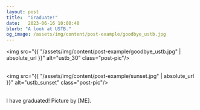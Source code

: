 ```yaml
---
layout: post
title:  "Graduate!"
date:   2023-06-16 10:00:40
blurb: "A look at USTB."
og_image: /assets/img/content/post-example/goodbye_ustb.jpg
---
```


<img src="{{ "/assets/img/content/post-example/goodbye_ustb.jpg" | absolute_url }}" alt="ustb_30" class="post-pic"/>
<br />
<br />

<img src="{{ "/assets/img/content/post-example/sunset.jpg" | absolute_url }}" alt="ustb_sunset" class="post-pic"/>
<br />
<br />

I have graduated!
Picture by [ME].